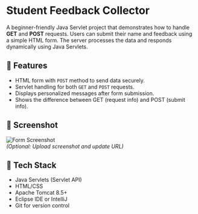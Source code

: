 # Student Feedback Collector

A beginner-friendly Java Servlet project that demonstrates how to handle **GET** and **POST** requests. Users can submit their name and feedback using a simple HTML form. The server processes the data and responds dynamically using Java Servlets.

## 🚀 Features

- HTML form with `POST` method to send data securely.
- Servlet handling for both `GET` and `POST` requests.
- Displays personalized messages after form submission.
- Shows the difference between GET (request info) and POST (submit info).

## 📸 Screenshot

![Form Screenshot](https://i.imgur.com/your-form-image.png)  
*(Optional: Upload screenshot and update URL)*

## 🧰 Tech Stack

- Java Servlets (Servlet API)
- HTML/CSS
- Apache Tomcat 8.5+
- Eclipse IDE or IntelliJ
- Git for version control


